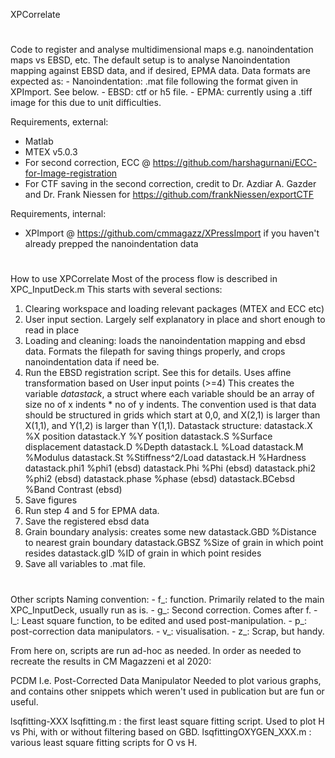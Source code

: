  XPCorrelate
#
Code to register and analyse multidimensional maps e.g. nanoindentation maps vs EBSD, etc.
The default setup is to analyse Nanoindentation mapping against EBSD data, and if desired, EPMA data.
Data formats are expected as:
    - Nanoindentation: .mat file following the format given in XPImport. See below. 
    - EBSD: ctf or h5 file. 
    - EPMA: currently using a .tiff image for this due to unit difficulties.

Requirements, external: 
- Matlab
- MTEX v5.0.3 
- For second correction, ECC @ https://github.com/harshagurnani/ECC-for-Image-registration
- For CTF saving in the second correction, credit to Dr. Azdiar A. Gazder and Dr. Frank Niessen for https://github.com/frankNiessen/exportCTF

Requirements, internal: 
- XPImport @ https://github.com/cmmagazz/XPressImport if you haven't already prepped the nanoindentation data

#
How to use XPCorrelate
Most of the process flow is described in XPC_InputDeck.m 
This starts with several sections: 
1) Clearing workspace and loading relevant packages (MTEX and ECC etc)
2) User input section. Largely self explanatory in place and short enough to read in place
3) Loading and cleaning: loads the nanoindentation mapping and ebsd data. Formats the filepath for saving things properly, and crops nanoindentation data if need be. 
4) Run the EBSD registration script. See this for details. Uses affine transformation based on User input points (>=4)
   This creates the variable *datastack*, a struct where each variable should be an array of size no of x indents * no of y indents. 
   The convention used is that data should be structured in grids which start at 0,0, and X(2,1) is larger than X(1,1), and Y(1,2) is larger than Y(1,1).
   Datastack structure: 
 datastack.X               %X position
 datastack.Y               %Y position
 datastack.S               %Surface displacement
 datastack.D               %Depth
 datastack.L               %Load
 datastack.M               %Modulus
 datastack.St              %Stiffness^2/Load
 datastack.H               %Hardness
 datastack.phi1            %phi1  (ebsd)
 datastack.Phi             %Phi   (ebsd)
 datastack.phi2            %phi2  (ebsd)
 datastack.phase           %phase (ebsd)
 datastack.BCebsd          %Band Contrast (ebsd)
5) Save figures
6) Run step 4 and 5 for EPMA data. 
7) Save the registered ebsd data
8) Grain boundary analysis: creates some new 
 datastack.GBD             %Distance to nearest grain boundary
 datastack.GBSZ            %Size of grain in which point resides
 datastack.gID             %ID of grain in which point resides
9) Save all variables to .mat file. 

#
Other scripts
Naming convention: 
    - f_: function. Primarily related to the main XPC_InputDeck, usually run as is. 
    - g_: Second correction. Comes after f. 
    - l_: Least square function, to be edited and used post-manipulation.
    - p_: post-correction data manipulators. 
    - v_: visualisation. 
    - z_: Scrap, but handy. 

From here on, scripts are run ad-hoc as needed. In order as needed to recreate the results in CM Magazzeni et al 2020:

PCDM I.e. Post-Corrected Data Manipulator
    Needed to plot various graphs, and contains other snippets which weren't used in publication but are fun or useful. 

lsqfitting-XXX
    lsqfitting.m : the first least square fitting script. Used to plot H vs Phi, with or without filtering based on GBD. 
    lsqfittingOXYGEN_XXX.m : various least square fitting scripts for O vs H. 
